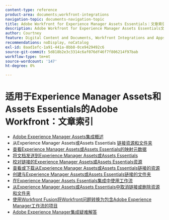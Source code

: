```yaml
---
content-type: reference
product-area: documents;workfront-integrations
navigation-topic: documents-navigation-topic
title: Adobe Workfront for Experience Manager Assets Essentials：文章索引
description: Adobe Workfront for Experience Manager Assets Essentials文章索引
author: Courtney
feature: Digital Content and Documents, Workfront Integrations and Apps
recommendations: noDisplay, noCatalog
exl-id: 8aad1efc-1a91-441a-8bb8-0ce9429492c6
source-git-commit: 5d818b2e3c3314c6af076df46f7f806214f97bab
workflow-type: tm+mt
source-wordcount: '147'
ht-degree: 0%

---
```


# 适用于Experience Manager Assets和Assets Essentials的Adobe Workfront：文章索引

<!-- Audited: 4/2025 -->

* [Adobe Experience Manager Assets集成概述](/help/quicksilver/documents/adobe-workfront-for-experience-manager-assets-essentials/aem-asset-integrations.md)
* 从Experience Manager Assets或Assets Essentials [链接资源和文件夹](../../documents/adobe-workfront-for-experience-manager-assets-essentials/link-to-aem.md)
* [查看Experience Manager Assets或Assets Essentials的映射元数据](/help/quicksilver/documents/adobe-workfront-for-experience-manager-assets-essentials/view-asset-metadata.md)
* [将文档发送到Experience Manager Assets或Assets Essentials](../../documents/adobe-workfront-for-experience-manager-assets-essentials/send-to-aem.md)
* [校对链接的Experience Manager Assets或Assets Essentials资源](../../documents/adobe-workfront-for-experience-manager-assets-essentials/proof-linked-asset-aem.md)
* [查看或下载从Experience Manager Assets或Assets Essentials链接的资源](../../documents/adobe-workfront-for-experience-manager-assets-essentials/view-download-asset.md)
* [创建与Experience Manager Assets或Assets Essentials链接的文件夹](/help/quicksilver/documents/adobe-workfront-for-experience-manager-assets-essentials/create-linked-folder.md)
* [在Experience Manager Assets Essentials集成中使用工作流](/help/quicksilver/documents/adobe-workfront-for-experience-manager-assets-essentials/use-aem-workflows.md)
* [从Experience Manager Assets或Assets Essentials中取消链接或删除资源和文件夹](/help/quicksilver/documents/adobe-workfront-for-experience-manager-assets-essentials/unlink-or-delete-aem-assets.md)
* [使用Workfront Fusion将Workfront问题转换为包含Adobe Experience Manager工作流的项目](/help/quicksilver/documents/adobe-workfront-for-experience-manager-assets-essentials/use-fusion-to-create-project-with-workflows.md)
* [Adobe Experience Manager集成疑难解答](/help/quicksilver/documents/adobe-workfront-for-experience-manager-assets-essentials/troubleshoot-aem-asset-integration.md)
